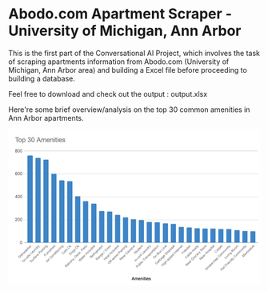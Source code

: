 # Abodo.com Apartment Scraper - University of Michigan, Ann Arbor

This is the first part of the Conversational AI Project, which involves the task of scraping apartments information from Abodo.com (University of Michigan, Ann Arbor area) and building a Excel file before proceeding to building a database.

Feel free to download and check out the output : output.xlsx

Here're some brief overview/analysis on the top 30 common amenities in Ann Arbor apartments.

![Top_30_Amenities_in_Ann_Arbor_Area](Analysis.png)
